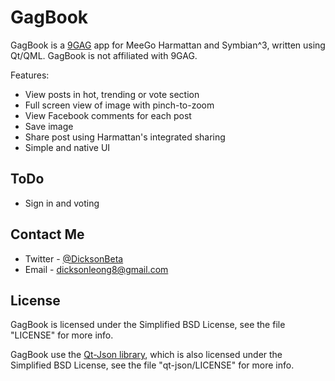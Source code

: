 GagBook
==========

GagBook is a [9GAG](http://9gag.com) app for MeeGo Harmattan and Symbian^3, written using Qt/QML.
GagBook is not affiliated with 9GAG.

Features:
* View posts in hot, trending or vote section
* Full screen view of image with pinch-to-zoom
* View Facebook comments for each post
* Save image
* Share post using Harmattan's integrated sharing
* Simple and native UI

ToDo
---------
* Sign in and voting

Contact Me
---------
* Twitter - [@DicksonBeta](http://twitter.com/DicksonBeta)
* Email - dicksonleong8@gmail.com

License
---------

GagBook is licensed under the Simplified BSD License, see the file "LICENSE" for more info.

GagBook use the [Qt-Json library](https://github.com/ereilin/qt-json), which is also licensed
under the Simplified BSD License, see the file "qt-json/LICENSE" for more info.
